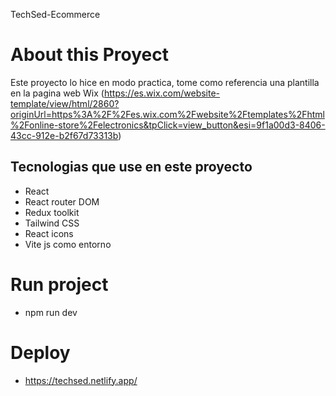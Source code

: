TechSed-Ecommerce
# About this Proyect
Este proyecto lo hice en modo practica, tome como referencia una plantilla en la pagina web Wix (https://es.wix.com/website-template/view/html/2860?originUrl=https%3A%2F%2Fes.wix.com%2Fwebsite%2Ftemplates%2Fhtml%2Fonline-store%2Felectronics&tpClick=view_button&esi=9f1a00d3-8406-43cc-912e-b2f67d73313b)
## Tecnologias que use en este proyecto
* React
* React router DOM
* Redux toolkit
* Tailwind CSS
* React icons
* Vite js como entorno

# Run project
* npm run dev

# Deploy
* https://techsed.netlify.app/